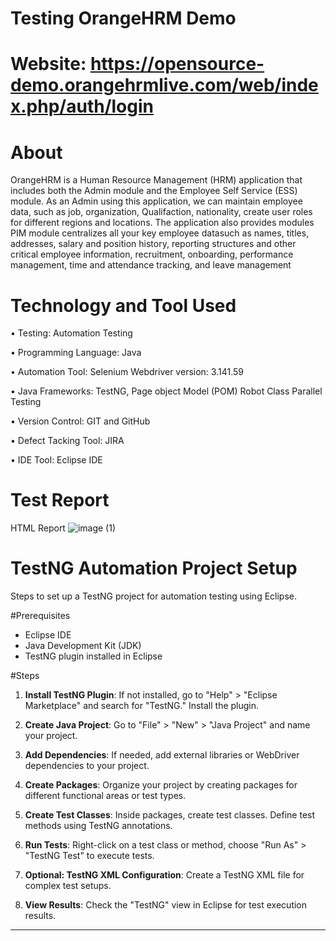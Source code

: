 # Testing OrangeHRM Demo 
# Website: https://opensource-demo.orangehrmlive.com/web/index.php/auth/login
# About
OrangeHRM is a Human Resource Management (HRM) application that includes both the Admin module and the Employee Self Service (ESS) module. As an Admin using this application, we can maintain employee data, such as job, organization, Qualifaction, nationality, create user roles for different regions and locations. The application also provides modules PIM module centralizes all your key employee datasuch as names, titles, addresses, salary and position history, reporting structures and other critical employee information, recruitment, onboarding, performance management, time and attendance tracking, and leave management
# Technology and Tool Used

• Testing: Automation Testing

•	Programming Language: Java

•	Automation Tool: Selenium Webdriver version: 3.141.59

•	Java Frameworks: TestNG, Page object Model (POM) Robot Class Parallel Testing

•	Version Control: GIT and GitHub

•	Defect Tacking Tool: JIRA

•	IDE Tool: Eclipse IDE

# Test Report 
HTML Report
![image (1)](https://github.com/ajaygujjar424/OrangeHRM/assets/127547339/0449a134-9336-401e-a32f-e0da3885aec5)

# TestNG Automation Project Setup

Steps to set up a TestNG project for automation testing using Eclipse.

#Prerequisites

- Eclipse IDE
- Java Development Kit (JDK)
- TestNG plugin installed in Eclipse

#Steps

1. **Install TestNG Plugin**: If not installed, go to "Help" > "Eclipse Marketplace" and search for "TestNG." Install the plugin.

2. **Create Java Project**: Go to "File" > "New" > "Java Project" and name your project.

3. **Add Dependencies**: If needed, add external libraries or WebDriver dependencies to your project.

4. **Create Packages**: Organize your project by creating packages for different functional areas or test types.

5. **Create Test Classes**: Inside packages, create test classes. Define test methods using TestNG annotations.

6. **Run Tests**: Right-click on a test class or method, choose "Run As" > "TestNG Test" to execute tests.

7. **Optional: TestNG XML Configuration**: Create a TestNG XML file for complex test setups.

8. **View Results**: Check the "TestNG" view in Eclipse for test execution results.




---

